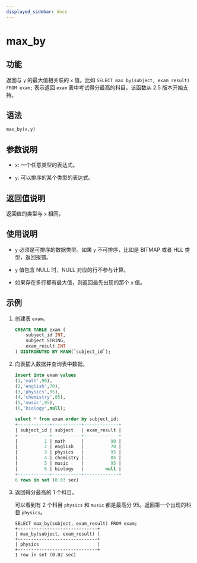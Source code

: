 ```yaml
---
displayed_sidebar: docs
---
```


# max_by

## 功能

返回与 `y` 的最大值相关联的 `x` 值。比如 `SELECT max_by(subject, exam_result) FROM exam;` 表示返回 `exam` 表中考试得分最高的科目。该函数从 2.5 版本开始支持。

## 语法

```Haskell
max_by(x,y)
```

## 参数说明

- `x`: 一个任意类型的表达式。

- `y`: 可以排序的某个类型的表达式。

## 返回值说明

返回值的类型与 `x` 相同。

## 使用说明

- `y` 必须是可排序的数据类型。如果 `y` 不可排序，比如是 BITMAP 或者 HLL 类型，返回报错。

- `y` 值包含 NULL 时，NULL 对应的行不参与计算。

- 如果存在多行都有最大值，则返回最先出现的那个 `x` 值。

## 示例

1. 创建表 `exam`。

    ```SQL
    CREATE TABLE exam (
        subject_id INT,
        subject STRING,
        exam_result INT
    ) DISTRIBUTED BY HASH(`subject_id`);
    ```

2. 向表插入数据并查询表中数据。

    ```SQL
    insert into exam values
    (1,'math',90),
    (2,'english',70),
    (3,'physics',95),
    (4,'chemistry',85),
    (5,'music',95),
    (6,'biology',null);

    select * from exam order by subject_id;
    +------------+-----------+-------------+
    | subject_id | subject   | exam_result |
    +------------+-----------+-------------+
    |          1 | math      |          90 |
    |          2 | english   |          70 |
    |          3 | physics   |          95 |
    |          4 | chemistry |          85 |
    |          5 | music     |          95 |
    |          6 | biology   |        null |
    +------------+-----------+-------------+
    6 rows in set (0.03 sec)
    ```

3. 返回得分最高的 1 个科目。

   可以看到有 2 个科目 `physics` 和 `music` 都是最高分 95。返回第一个出现的科目 `physics`。

    ```Plain
    SELECT max_by(subject, exam_result) FROM exam;
    +------------------------------+
    | max_by(subject, exam_result) |
    +------------------------------+
    | physics                      |
    +------------------------------+
    1 row in set (0.02 sec)
    ```
